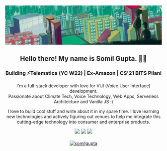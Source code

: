 ![image](https://github.com/somilg050/somilg050/blob/master/coolBE.jpeg)
<p align='center'>

<h2 align="center">Hello there! My name is Somil Gupta. 👋🤓</h2>
<h3 align="center">Building ⚡Telematica (YC W22) | Ex-Amazon | CS'21 BITS Pilani</h3>

<p align="center">I'm a full-stack developer with love for VUI (Voice User Interface) development.</br>
Passionate about Climate Tech, Voice Technology, Web Apps, Serverless Architecture and Vanilla JS :)  
</p>
<p align="center"> I love to build cool stuff and write about it in my spare time. I love learning new technologies and actively figuring out venues to help me integrate this cutting-edge technology into consumer and enterprise products.</br>
</p>


<p align="center">
  <img height="50%" width="auto" src ="https://github-readme-stats.vercel.app/api?username=somilg050&show_icons=true&count_private=true&hide_border=true&hide=issues,contribs&bg_color=00000000">
  <img height="50%" width="auto" src ="https://github-readme-stats.vercel.app/api/top-langs/?username=somilg050&layout=compact&hide_border=true&bg_color=00000000&langs_count=6&hide=jupyter%20notebook">
  <img src ="https://github-readme-streak-stats.herokuapp.com?user=somilg050&theme=darcula&hide_border=true&background=FFFFFF00">
  <br>
  <br>
  <a href="https://www.buymeacoffee.com/somilgupta"> <img align="center" src="https://cdn.buymeacoffee.com/buttons/v2/default-orange.png" height="50" width="210" alt="somilgupta" /></a>
</p>
